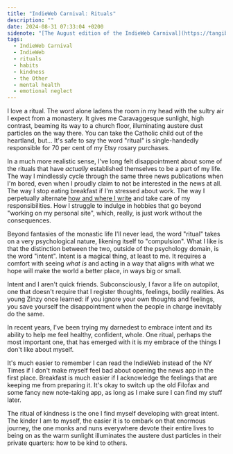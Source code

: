 ```yaml
---
title: "IndieWeb Carnival: Rituals"
description: ""
date: 2024-08-31 07:33:04 +0200
sidenote: "[The August edition of the IndieWeb Carnival](https://tangiblelife.net/indieweb-carnival-rituals) is about rituals. Host [Steve](https://tangiblelife.net) is interested in how they shape us, how they've changed over time, and whether we like them or not."
tags:
  - IndieWeb Carnival
  - IndieWeb
  - rituals
  - habits
  - kindness
  - the Other
  - mental health
  - emotional neglect
---
```


I love a ritual. The word alone ladens the room in my head with the sultry air I expect from a monastery. It gives me Caravaggesque sunlight, high contrast, beaming its way to a church floor, illuminating austere dust particles on the way there. You can take the Catholic child out of the heartland, but... It's safe to say the word "ritual" is single-handedly responsible for 70 per cent of my Etsy rosary purchases.

In a much more realistic sense, I've long felt disappointment about some of the rituals that have _actually_ established themselves to be a part of my life. The way I mindlessly cycle through the same three news publications when I'm bored, even when I proudly claim to not be interested in the news at all. The way I stop eating breakfast if I'm stressed about work. The way I perpetually alternate [how and where I write](/2024/07/17/indieweb-carnival-tools/) and take care of my responsibilities. How I struggle to indulge in hobbies that go beyond "working on my personal site", which, really, is just work without the consequences.

Beyond fantasies of the monastic life I'll never lead, the word "ritual" takes on a very psychological nature, likening itself to "compulsion". What I like is that the distinction between the two, outside of the psychology domain, is the word "intent". Intent is a magical thing, at least to me. It requires a comfort with seeing _what is_ and acting in a way that aligns with what we hope will make the world a better place, in ways big or small.

Intent and I aren't quick friends. Subconsciously, I favor a life on autopilot, one that doesn't require that I register thoughts, feelings, bodily realities. As young Zinzy once learned: if you ignore your own thoughts and feelings, you save yourself the disappointment when the people in charge inevitably do the same.

In recent years, I've been trying my darnedest to embrace intent and its ability to help me feel healthy, confident, whole. One ritual, perhaps the most important one, that has emerged with it is my embrace of the things I don't like about myself.

It's much easier to remember I can read the IndieWeb instead of the NY Times if I don't make myself feel bad about opening the news app in the first place. Breakfast is much easier if I acknowledge the feelings that are keeping me from preparing it. It's okay to switch up the old Filofax and some fancy new note-taking app, as long as I make sure I can find my stuff later.

The ritual of kindness is the one I find myself developing with great intent. The kinder I am to myself, the easier it is to embark on that enormous journey, the one monks and nuns everywhere devote their entire lives to being on as the warm sunlight illuminates the austere dust particles in their private quarters: how to be kind to others.
